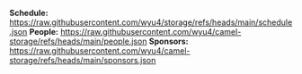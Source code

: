 **Schedule:** https://raw.githubusercontent.com/wyu4/storage/refs/heads/main/schedule.json
**People:** https://raw.githubusercontent.com/wyu4/camel-storage/refs/heads/main/people.json
**Sponsors:** https://raw.githubusercontent.com/wyu4/camel-storage/refs/heads/main/sponsors.json
